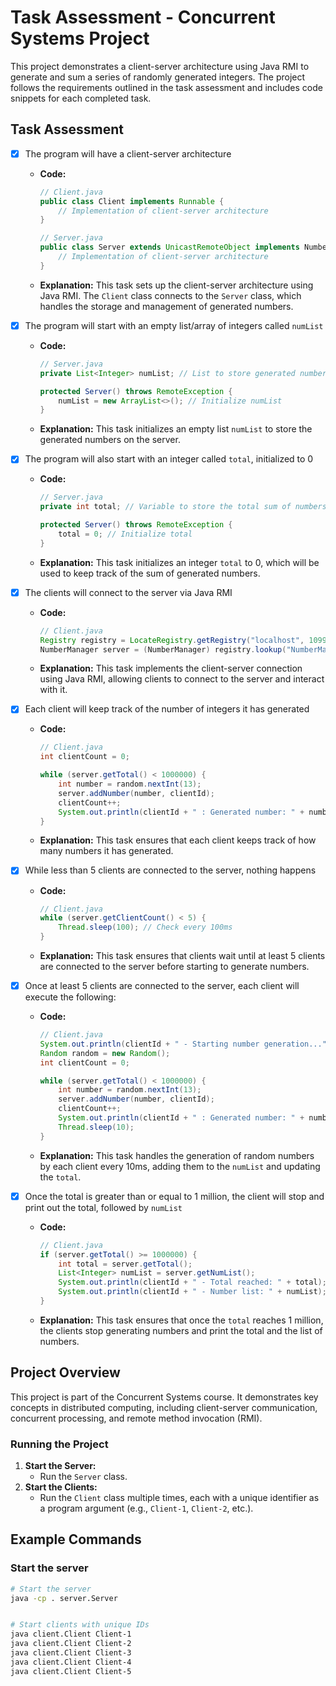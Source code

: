 # Task Assessment - Concurrent Systems Project

This project demonstrates a client-server architecture using Java RMI to generate and sum a series of randomly generated integers. The project follows the requirements outlined in the task assessment and includes code snippets for each completed task.

## Task Assessment

- [x] The program will have a client-server architecture
    - **Code:**
      ```java
      // Client.java
      public class Client implements Runnable {
          // Implementation of client-server architecture
      }
  
      // Server.java
      public class Server extends UnicastRemoteObject implements NumberManager {
          // Implementation of client-server architecture
      }
      ```
    - **Explanation:** This task sets up the client-server architecture using Java RMI. The `Client` class connects to the `Server` class, which handles the storage and management of generated numbers.

- [x] The program will start with an empty list/array of integers called `numList`
    - **Code:**
      ```java
      // Server.java
      private List<Integer> numList; // List to store generated numbers
  
      protected Server() throws RemoteException {
          numList = new ArrayList<>(); // Initialize numList
      }
      ```
    - **Explanation:** This task initializes an empty list `numList` to store the generated numbers on the server.

- [x] The program will also start with an integer called `total`, initialized to 0
    - **Code:**
      ```java
      // Server.java
      private int total; // Variable to store the total sum of numbers
  
      protected Server() throws RemoteException {
          total = 0; // Initialize total
      }
      ```
    - **Explanation:** This task initializes an integer `total` to 0, which will be used to keep track of the sum of generated numbers.

- [x] The clients will connect to the server via Java RMI
    - **Code:**
      ```java
      // Client.java
      Registry registry = LocateRegistry.getRegistry("localhost", 1099);
      NumberManager server = (NumberManager) registry.lookup("NumberManager");
      ```
    - **Explanation:** This task implements the client-server connection using Java RMI, allowing clients to connect to the server and interact with it.

- [x] Each client will keep track of the number of integers it has generated
    - **Code:**
      ```java
      // Client.java
      int clientCount = 0;
  
      while (server.getTotal() < 1000000) {
          int number = random.nextInt(13);
          server.addNumber(number, clientId);
          clientCount++;
          System.out.println(clientId + " : Generated number: " + number + " | Total Count: " + clientCount);
      }
      ```
    - **Explanation:** This task ensures that each client keeps track of how many numbers it has generated.

- [x] While less than 5 clients are connected to the server, nothing happens
    - **Code:**
      ```java
      // Client.java
      while (server.getClientCount() < 5) {
          Thread.sleep(100); // Check every 100ms
      }
      ```
    - **Explanation:** This task ensures that clients wait until at least 5 clients are connected to the server before starting to generate numbers.

- [x] Once at least 5 clients are connected to the server, each client will execute the following:
    - **Code:**
      ```java
      // Client.java
      System.out.println(clientId + " - Starting number generation...");
      Random random = new Random();
      int clientCount = 0;
  
      while (server.getTotal() < 1000000) {
          int number = random.nextInt(13);
          server.addNumber(number, clientId);
          clientCount++;
          System.out.println(clientId + " : Generated number: " + number + " | Total Count: " + clientCount);
          Thread.sleep(10);
      }
      ```
    - **Explanation:** This task handles the generation of random numbers by each client every 10ms, adding them to the `numList` and updating the `total`.

- [x] Once the total is greater than or equal to 1 million, the client will stop and print out the total, followed by `numList`
    - **Code:**
      ```java
      // Client.java
      if (server.getTotal() >= 1000000) {
          int total = server.getTotal();
          List<Integer> numList = server.getNumList();
          System.out.println(clientId + " - Total reached: " + total);
          System.out.println(clientId + " - Number list: " + numList);
      }
      ```
    - **Explanation:** This task ensures that once the `total` reaches 1 million, the clients stop generating numbers and print the total and the list of numbers.

## Project Overview

This project is part of the Concurrent Systems course. It demonstrates key concepts in distributed computing, including client-server communication, concurrent processing, and remote method invocation (RMI).

### Running the Project

1. **Start the Server:**
    - Run the `Server` class.
2. **Start the Clients:**
    - Run the `Client` class multiple times, each with a unique identifier as a program argument (e.g., `Client-1`, `Client-2`, etc.).

## Example Commands

### Start the server
```sh
# Start the server
java -cp . server.Server


# Start clients with unique IDs
java client.Client Client-1
java client.Client Client-2
java client.Client Client-3
java client.Client Client-4
java client.Client Client-5